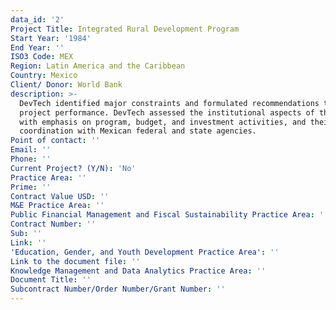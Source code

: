 ```yaml
---
data_id: '2'
Project Title: Integrated Rural Development Program
Start Year: '1984'
End Year: ''
ISO3 Code: MEX
Region: Latin America and the Caribbean
Country: Mexico
Client/ Donor: World Bank
description: >-
  DevTech identified major constraints and formulated recommendations to improve
  project performance. DevTech assessed the institutional aspects of the project
  with emphasis on program, budget, and investment activities, and their
  coordination with Mexican federal and state agencies.
Point of contact: ''
Email: ''
Phone: ''
Current Project? (Y/N): 'No'
Practice Area: ''
Prime: ''
Contract Value USD: ''
M&E Practice Area: ''
Public Financial Management and Fiscal Sustainability Practice Area: ''
Contract Number: ''
Sub: ''
Link: ''
'Education, Gender, and Youth Development Practice Area': ''
Link to the document file: ''
Knowledge Management and Data Analytics Practice Area: ''
Document Title: ''
Subcontract Number/Order Number/Grant Number: ''
---
```

